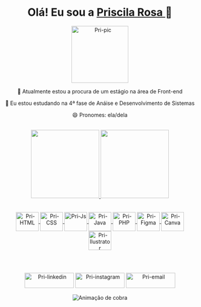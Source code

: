 <div align="center">
  <h1>Olá! Eu sou a <a href="https://www.linkedin.com/in/priscilarosa-front-end/" target="_blank"> Priscila Rosa </a> 🎱</h1>
<img src="https://user-images.githubusercontent.com/65368658/152503239-7bfacfe8-9ea7-47fb-8355-817bcf7e4a5b.jpeg" alt="Pri-pic" height="150" border-radius="50%" margin-right: "15px">
  
  <p></p>

<p>🔭 Atualmente estou a procura de um estágio na área de Front-end</p>
<p>🌱 Eu estou estudando na 4ª fase de Anáise e Desenvolvimento de Sistemas</p>
  <p>😄 Pronomes: ela/dela</p>
    </div>
<br>
<div align="center">
  <a href="https://github.com/prirosa">
  <img height="180em" src="https://github-readme-stats.vercel.app/api?username=prirosa&show_icons=true&theme=tokyonight&include_all_commits=true&count_private=true"/>
  <img height="180em" src="https://github-readme-stats.vercel.app/api/top-langs/?username=prirosa&layout=compact&langs_count=7&theme=tokyonight"/>
</div><br>
  
  <div style="display: inline_block" align="center"><br>
  <img align="center" alt="Pri-HTML" height="50" width="60" src="https://cdn.jsdelivr.net/gh/devicons/devicon/icons/html5/html5-plain-wordmark.svg" />
  <img align="center" alt="Pri-CSS" height="50" width="60" src="https://cdn.jsdelivr.net/gh/devicons/devicon/icons/css3/css3-plain-wordmark.svg" />
  <img align="center" alt="Pri-Js" height="50" width="60" src="https://cdn.jsdelivr.net/gh/devicons/devicon/icons/javascript/javascript-original.svg" />
  <img align="center" alt="Pri-Java" height="50" width="60" src="https://cdn.jsdelivr.net/gh/devicons/devicon/icons/java/java-plain-wordmark.svg" />
  <img align="center" alt="Pri-PHP" height="50" width="60" src="https://cdn.jsdelivr.net/gh/devicons/devicon/icons/php/php-plain.svg" />
  <img align="center" alt="Pri-Figma" height="50" width="60" src="https://cdn.jsdelivr.net/gh/devicons/devicon/icons/figma/figma-original.svg" />
  <img align="center" alt="Pri-Canva" height="50" width="60" src="https://cdn.jsdelivr.net/gh/devicons/devicon/icons/canva/canva-original.svg" />
  <img align="center" alt="Pri-Ilustrator" height="50" width="60" src="https://cdn.jsdelivr.net/gh/devicons/devicon/icons/illustrator/illustrator-line.svg" />
  
  ##
  
 <div align="center"><br>
   
 <a href="https://www.linkedin.com/in/priscilarosa-front-end/" target="_blank"><img src="https://img.shields.io/badge/-LinkedIn-%230077B5?style =for-the-badge&logo=linkedin&logoColor=white" target="_blank" alt="Pri-linkedin" height="40" width="130" ></a>
 <a href="https://www.instagram.com/aprioficial/" target="_blank"><img src="https://img.shields.io/badge/-Instagram-%23E4405F?style =for-the-badge&logo=instagram&logoColor=white" target="_blank" alt="Pri-instagram"  height="40" width="130" ></a>
   <a href = "mailto:apriscilasrosa@gmail.com"><img src="https://img.shields.io/badge/-Gmail-%23333?style=for-the-badge&logo=gmail&logoColor=white " target="_blank" alt="Pri-email"  height="40" width="130" ></a>
  </div>
    
 <div align="center">
  
  ![Animação de cobra](https://github.com/prirosa/prirosa/blob/output/github-contribution-grid-snake.svg)
  
</div>
